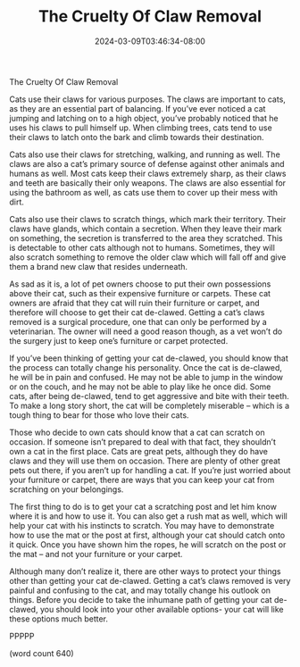 ﻿---
title: "The Cruelty Of Claw Removal"
date: 2024-03-09T03:46:34-08:00
description: "Cats Tips for Web Success"
featured_image: "/images/Cats.jpg"
tags: ["Cats"]
---

The Cruelty Of Claw Removal

Cats use their claws for various purposes.  The claws are important to cats, as they are an essential part of balancing.  If you’ve ever noticed a cat jumping and latching on to a high object, you’ve probably noticed that he uses his claws to pull himself up.  When climbing trees, cats tend to use their claws to latch onto the bark and climb towards their destination. 

Cats also use their claws for stretching, walking, and running as well.  The claws are also a cat’s primary source of defense against other animals and humans as well.  Most cats keep their claws extremely sharp, as their claws and teeth are basically their only weapons.  The claws are also essential for using the bathroom as well, as cats use them to cover up their mess with dirt.

Cats also use their claws to scratch things, which mark their territory.  Their claws have glands, which contain a secretion.  When they leave their mark on something, the secretion is transferred to the area they scratched.  This is detectable to other cats although not to humans.  Sometimes, they will also scratch something to remove the older claw which will fall off and give them a brand new claw that resides underneath.

As sad as it is, a lot of pet owners choose to put their own possessions above their cat, such as their expensive furniture or carpets.  These cat owners are afraid that they cat will ruin their furniture or carpet, and therefore will choose to get their cat de-clawed.  Getting a cat’s claws removed is a surgical procedure, one that can only be performed by a veterinarian.  The owner will need a good reason though, as a vet won’t do the surgery just to keep one’s furniture or carpet protected.

If you’ve been thinking of getting your cat de-clawed, you should know that the process can totally change his personality.  Once the cat is de-clawed, he will be in pain and confused.  He may not be able to jump in the window or on the couch, and he may not be able to play like he once did.  Some cats, after being de-clawed, tend to get aggressive and bite with their teeth.  To make a long story short, the cat will be completely miserable – which is a tough thing to bear for those who love their cats.

Those who decide to own cats should know that a cat can scratch on occasion.  If someone isn’t prepared to deal with that fact, they shouldn’t own a cat in the first place.  Cats are great pets, although they do have claws and they will use them on occasion.  There are plenty of other great pets out there, if you aren’t up for handling a cat.  If you’re just worried about your furniture or carpet, there are ways that you can keep your cat from scratching on your belongings.

The first thing to do is to get your cat a scratching post and let him know where it is and how to use it.  You can also get a rush mat as well, which will help your cat with his instincts to scratch.  You may have to demonstrate how to use the mat or the post at first, although your cat should catch onto it quick.  Once you have shown him the ropes, he will scratch on the post or the mat – and not your furniture or your carpet.

Although many don’t realize it, there are other ways to protect your things other than getting your cat de-clawed.  Getting a cat’s claws removed is very painful and confusing to the cat, and may totally change his outlook on things.  Before you decide to take the inhumane path of getting your cat de-clawed, you should look into your other available options- your cat will like these options much better.

PPPPP

(word count 640)
